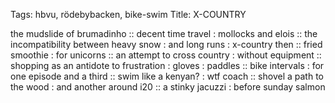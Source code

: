 Tags: hbvu, rödebybacken, bike-swim
Title: X-COUNTRY
  
the mudslide of brumadinho :: decent time travel : mollocks and elois :: the incompatibility between heavy snow : and long runs : x-country then :: fried smoothie : for unicorns :: an attempt to cross country : without equipment :: shopping as an antidote to frustration : gloves : paddles :: bike intervals : for one episode and a third :: swim like a kenyan? : wtf coach :: shovel a path to the wood : and another around i20 :: a stinky jacuzzi : before sunday salmon